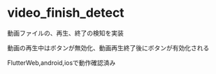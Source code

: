 # video_finish_detect

動画ファイルの、再生、終了の検知を実装

動画の再生中はボタンが無効化、動画再生終了後にボタンが有効化される

FlutterWeb,android,iosで動作確認済み
